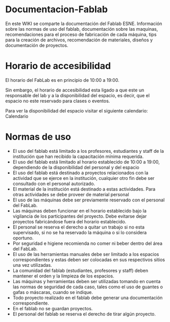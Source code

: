 # Documentacion-Fablab

En este WIKI se comparte la documentación del Fablab ESNE. Información sobre las normas de uso del fablab, documentación sobre las maquinas, recomendaciones para el proceso de fabricación de cada máquina, tips para la creación de archivos, recomendación de materiales, diseños y documentación de proyectos.

# Horario de accesibilidad

El horario del FabLab es en principio de 10:00 a 19:00.

Sin embargo, el horario de accesibilidad esta ligado a que este un responsable del lab y a la disponibilidad del espacio, es decir, que el espacio no este reservado para clases o eventos.

Para ver la disponibilidad del espacio visitar el siguiente calendario: Calendario

# Normas de uso

- El uso del fablab está limitado a los profesores, estudiantes y staff de la institución que han recibido la capacitación mínima requerida.
- El uso del fablab está limitado al horario establecido de 10:00 a 19:00, dependiendo de la disponibilidad del personal y del espacio
- El uso del fablab está destinado a proyectos relacionados con la actividad que se ejerce en la institución, cualquier otro fin debe ser consultado con el personal autorizado.
- El material de la institución está destinado a estas actividades. Para otras actividades se debe proveer de material personal
- El uso de las máquinas debe ser previamente reservado con el personal del FabLab.
- Las máquinas deben funcionar en el horario establecido bajo la vigilancia de los participantes del proyecto. Debe evitarse dejar proyectos fabricándose fuera del horario establecido.
- El personal se reserva el derecho a quitar un trabajo si no esta supervisado, si no se ha reservado la máquina o si lo considera oportuno.
- Por seguridad e higiene recomienda no comer ni beber dentro del área del FabLab.
- El uso de las herramientas manuales debe ser limitado a los espacios correspondientes y estas deben ser colocadas en sus respectivos sitios una vez utilizadas.
- La comunidad del fablab (estudiantes, profesores y staff) deben mantener el orden y la limpieza de los espacios.
- Las máquinas y herramientas deben ser utilizadas tomando en cuenta las normas de seguridad de cada caso, tales como el uso de guantes o gafas o máscaras, cuando se indique.
- Todo proyecto realizado en el fablab debe generar una documentación correspondiente.
- En el fablab no se guardan proyectos.
- El personal del fablab se reserva el derecho de tirar algún proyecto.
